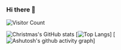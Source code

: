 ### Hi there 👋

<!--
**silence-tang/silence-tang** is a ✨ _special_ ✨ repository because its `README.md` (this file) appears on your GitHub profile.

Here are some ideas to get you started:

- 🔭 I’m currently working on ...
- 🌱 I’m currently learning ...
- 👯 I’m looking to collaborate on ...
- 🤔 I’m looking for help with ...
- 💬 Ask me about ...
- 📫 How to reach me: ...
- 😄 Pronouns: ...
- ⚡ Fun fact: ...
-->

![Visitor Count](https://profile-counter.glitch.me/silence-tang/count.svg)

![Christmas's GitHub stats](https://github-readme-stats.vercel.app/api?username=silence-tang&show_icons=true&theme=tokyonight)
[![Top Langs](https://github-readme-stats.vercel.app/api/top-langs/?username=silence-tang&layout=compact)]
[![Ashutosh's github activity graph](https://github-readme-activity-graph.cyclic.app/graph?username=silence-tang&theme=react-dark)]
